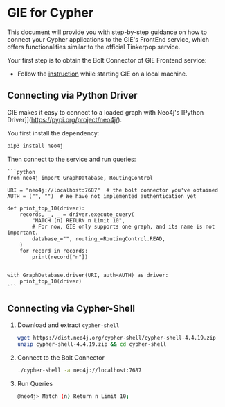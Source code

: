 # GIE for Cypher
This document will provide you with step-by-step guidance on how to connect your Cypher applications to the GIE's
FrontEnd service, which offers functionalities similar to the official Tinkerpop service.

Your first step is to obtain the Bolt Connector of GIE Frontend service:
- Follow the [instruction](./dev_and_test.md#manually-start-the-gie-services) while starting GIE on a local machine.

## Connecting via Python Driver

GIE makes it easy to connect to a loaded graph with Neo4j's [Python Driver]](https://pypi.org/project/neo4j/).

You first install the dependency:
```bash
pip3 install neo4j
```

Then connect to the service and run queries:

    ```python
    from neo4j import GraphDatabase, RoutingControl

    URI = "neo4j://localhost:7687"  # the bolt connector you've obtained
    AUTH = ("", "")  # We have not implemented authentication yet

    def print_top_10(driver):
        records, _, _ = driver.execute_query(
            "MATCH (n) RETURN n Limit 10",
            # For now, GIE only supports one graph, and its name is not important.
            database_="", routing_=RoutingControl.READ,
        )
        for record in records:
            print(record["n"])


    with GraphDatabase.driver(URI, auth=AUTH) as driver:
        print_top_10(driver)
    ```

## Connecting via Cypher-Shell
1. Download and extract `cypher-shell`
    ```bash
    wget https://dist.neo4j.org/cypher-shell/cypher-shell-4.4.19.zip
    unzip cypher-shell-4.4.19.zip && cd cypher-shell
    ```
2. Connect to the Bolt Connector
    ```bash
    ./cypher-shell -a neo4j://localhost:7687
    ```
3. Run Queries
    ```bash
    @neo4j> Match (n) Return n Limit 10;
    ```
